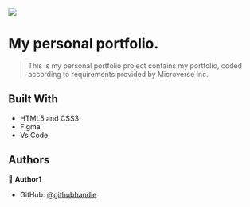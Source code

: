 ![](https://img.shields.io/badge/Microverse-blueviolet)

# My personal portfolio.

> This is my personal portfolio project contains my portfolio, coded according to requirements provided by Microverse Inc.


## Built With

- HTML5 and CSS3
- Figma
- Vs Code


## Authors

👤 **Author1**

- GitHub: [@githubhandle](https://github.com/olagold1)
